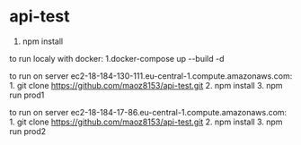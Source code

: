 # api-test
1. npm install

to run localy with docker:
    1.docker-compose  up --build -d


to run on server ec2-18-184-130-111.eu-central-1.compute.amazonaws.com:
    1. git clone https://github.com/maoz8153/api-test.git
    2. npm install
    3. npm run prod1

to run on server ec2-18-184-17-86.eu-central-1.compute.amazonaws.com:
    1. git clone https://github.com/maoz8153/api-test.git
    2. npm install
    3. npm run prod2




